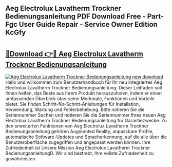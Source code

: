## Aeg Electrolux Lavatherm Trockner Bedienungsanleitung PDF Download Free - Part-Fgc User Guide Repair - Service Owner Edition KcGfy

# <h2><a href="http://df2lnq.blite.top/?on=Aeg+Electrolux+Lavatherm+Trockner+Bedienungsanleitung">🔗Download 👉🔴 Aeg Electrolux Lavatherm Trockner Bedienungsanleitung</a></h2>

[![Aeg Electrolux Lavatherm Trockner Bedienungsanleitung new download](https://i.imgur.com/lujVjoI.png)](http://df2lnq.blite.top/?on=Aeg+Electrolux+Lavatherm+Trockner+Bedienungsanleitung)
Hallo und willkommen zum Benutzerhandbuch für Ihr neu integriertes Aeg Electrolux Lavatherm Trockner Bedienungsanleitung. Dieser Leitfaden soll Ihnen helfen, das Beste aus Ihrem Produkt herauszuholen, indem er einen umfassenden Überblick über seine Merkmale, Funktionen und Vorteile bietet. Sie finden Schritt-für-Schritt-Anleitungen für Installation, Verwendung, Wartung und Fehlerbehebung. Bitte notieren Sie die Seriennummer Suchen und notieren Sie die Seriennummer Ihres neuen Aeg Electrolux Lavatherm Trockner Bedienungsanleitung für Garantiezwecke. Zu den erweiterten Funktionen von Aeg Electrolux Lavatherm Trockner Bedienungsanleitung gehören Augmented Reality, anpassbare Profile, automatische Software-Updates und Spracherkennung, auf die alle über die Benutzeroberfläche zugegriffen und angepasst werden können. Ihre Zufriedenheit ist Unsere Mission Aeg Electrolux Lavatherm Trockner BedienungsanleitungD. Wir sind bestrebt, Ihre vollste Zufriedenheit zu gewährleisten.

